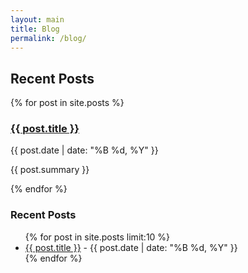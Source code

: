 ```yaml
---
layout: main
title: Blog
permalink: /blog/
---
```

<div class="content-wrapper">
  <div class="blog-posts">
    <h2>Recent Posts</h2>
    <div class="posts">
      {% for post in site.posts %}
        <div class="post">
          <h3><a href="{{ post.url }}">{{ post.title }}</a></h3>
          <p class="post-date">{{ post.date | date: "%B %d, %Y" }}</p>
          <p class="post-summary">{{ post.summary }}</p>
        </div>
      {% endfor %}
    </div>
  </div>
  <div class="sidebar">
    <h3>Recent Posts</h3>
    <ul>
      {% for post in site.posts limit:10 %}
        <li><a href="{{ post.url }}">{{ post.title }}</a> - <span>{{ post.date | date: "%B %d, %Y" }}</span></li>
      {% endfor %}
    </ul>
  </div>
</div>
